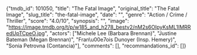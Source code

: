 {"tmdb_id": 101050, "title": "The Fatal Image", "original_title": "The Fatal Image", "slug_title": "the-fatal-image", "date": "", "genre": "Action / Crime / Thriller", "score": "4.0/10", "synopsis": "", "image": "https://image.tmdb.org/t/p/w185_and_h278_bestv2/nM2s6OIpyKsML1IMRRedUpTCpeO.jpg", "actors": ["Michele Lee (Barbara Brennan)", "Justine Bateman (Megan Brennan)", "Fran\u00e7ois Dunoyer (Insp. Hemery)", "Sonia Petrovna (Contancia)"], "comments": [], "recommandations_id": []}